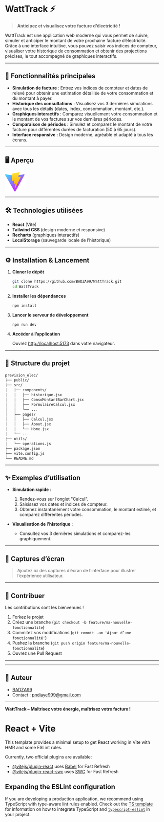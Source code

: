 # WattTrack ⚡

> **Anticipez et visualisez votre facture d’électricité !**

WattTrack est une application web moderne qui vous permet de suivre, simuler et anticiper le montant de votre prochaine facture d’électricité. Grâce à une interface intuitive, vous pouvez saisir vos indices de compteur, visualiser votre historique de consommation et obtenir des projections précises, le tout accompagné de graphiques interactifs.

---

## 🚀 Fonctionnalités principales

- **Simulation de facture** : Entrez vos indices de compteur et dates de relevé pour obtenir une estimation détaillée de votre consommation et du montant à payer.
- **Historique des consultations** : Visualisez vos 3 dernières simulations avec tous les détails (dates, index, consommation, montant, etc.).
- **Graphiques interactifs** : Comparez visuellement votre consommation et le montant de vos factures sur vos dernières périodes.
- **Comparaison de périodes** : Simulez et comparez le montant de votre facture pour différentes durées de facturation (50 à 65 jours).
- **Interface responsive** : Design moderne, agréable et adapté à tous les écrans.

---

## 🖥️ Aperçu

![Aperçu WattTrack](public/vite.svg)

---

## 🛠️ Technologies utilisées

- **React** (Vite)
- **Tailwind CSS** (design moderne et responsive)
- **Recharts** (graphiques interactifs)
- **LocalStorage** (sauvegarde locale de l’historique)

---

## ⚙️ Installation & Lancement

1. **Cloner le dépôt**

	```bash
	git clone https://github.com/BADZA99/WattTrack.git
	cd WattTrack
	```

2. **Installer les dépendances**

	```bash
	npm install
	```

3. **Lancer le serveur de développement**

	```bash
	npm run dev
	```

4. **Accéder à l’application**

	Ouvrez [http://localhost:5173](http://localhost:5173) dans votre navigateur.

---

## 📂 Structure du projet

```
prevision_elec/
├── public/
├── src/
│   ├── components/
│   │   ├── historique.jsx
│   │   ├── ConsoMontantBarChart.jsx
│   │   ├── FormulaireCalcul.jsx
│   │   └── ...
│   ├── pages/
│   │   ├── Calcul.jsx
│   │   ├── About.jsx
│   │   └── Home.jsx 
│   └── ...
├── utils/
│   └── operations.js
├── package.json
├── vite.config.js
└── README.md
```

---

## ✨ Exemples d’utilisation

- **Simulation rapide** :
  1. Rendez-vous sur l’onglet "Calcul".
  2. Saisissez vos dates et indices de compteur.
  3. Obtenez instantanément votre consommation, le montant estimé, et comparez différentes périodes.

- **Visualisation de l’historique** :
  - Consultez vos 3 dernières simulations et comparez-les graphiquement.

---

## 📸 Captures d’écran

> Ajoutez ici des captures d’écran de l’interface pour illustrer l’expérience utilisateur.

---

## 🤝 Contribuer

Les contributions sont les bienvenues !

1. Forkez le projet
2. Créez une branche (`git checkout -b feature/ma-nouvelle-fonctionnalite`)
3. Commitez vos modifications (`git commit -am 'Ajout d’une fonctionnalité'`)
4. Pushez la branche (`git push origin feature/ma-nouvelle-fonctionnalite`)
5. Ouvrez une Pull Request

---



---

## 👤 Auteur

- [BADZA99](https://github.com/BADZA99)
- Contact : pndiaye999@gmail.com

---

**WattTrack – Maîtrisez votre énergie, maîtrisez votre facture !**
# React + Vite

This template provides a minimal setup to get React working in Vite with HMR and some ESLint rules.

Currently, two official plugins are available:

- [@vitejs/plugin-react](https://github.com/vitejs/vite-plugin-react/blob/main/packages/plugin-react) uses [Babel](https://babeljs.io/) for Fast Refresh
- [@vitejs/plugin-react-swc](https://github.com/vitejs/vite-plugin-react/blob/main/packages/plugin-react-swc) uses [SWC](https://swc.rs/) for Fast Refresh

## Expanding the ESLint configuration

If you are developing a production application, we recommend using TypeScript with type-aware lint rules enabled. Check out the [TS template](https://github.com/vitejs/vite/tree/main/packages/create-vite/template-react-ts) for information on how to integrate TypeScript and [`typescript-eslint`](https://typescript-eslint.io) in your project.
